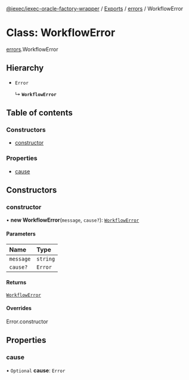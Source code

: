 [@iexec/iexec-oracle-factory-wrapper](../README.md) / [Exports](../modules.md) / [errors](../modules/errors.md) / WorkflowError

# Class: WorkflowError

[errors](../modules/errors.md).WorkflowError

## Hierarchy

- `Error`

  ↳ **`WorkflowError`**

## Table of contents

### Constructors

- [constructor](errors.WorkflowError.md#constructor)

### Properties

- [cause](errors.WorkflowError.md#cause)

## Constructors

### constructor

• **new WorkflowError**(`message`, `cause?`): [`WorkflowError`](errors.WorkflowError.md)

#### Parameters

| Name | Type |
| :------ | :------ |
| `message` | `string` |
| `cause?` | `Error` |

#### Returns

[`WorkflowError`](errors.WorkflowError.md)

#### Overrides

Error.constructor

## Properties

### cause

• `Optional` **cause**: `Error`
